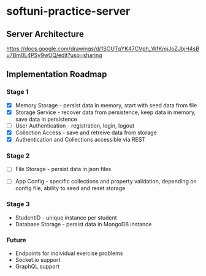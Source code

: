 # softuni-practice-server

## Server Architecture

https://docs.google.com/drawings/d/1SOUTqYK47CVph_WfKmjJoZJbjH4sBu7Bm0L4PSy9wUQ/edit?usp=sharing

## Implementation Roadmap
### Stage 1
- [x] Memory Storage - persist data in memory, start with seed data from file
- [x] Storage Service - recover data from persistence, keep data in memory, save data in persistence
- [ ] User Authentication - registration, login, logout
- [x] Collection Access - save and retreive data from storage
- [x] Authentication and Collections accessible via REST

### Stage 2
- [ ] File Storage - persist data in json files
- [ ] App Config - specific collections and property validation, depending on config file, ability to seed and reset storage


### Stage 3
- StudentID - unique instance per student
- Database Storage - persist data in MongoDB instance

### Future
- Endpoints for individual exercise problems
- Socket.io support
- GraphQL support
